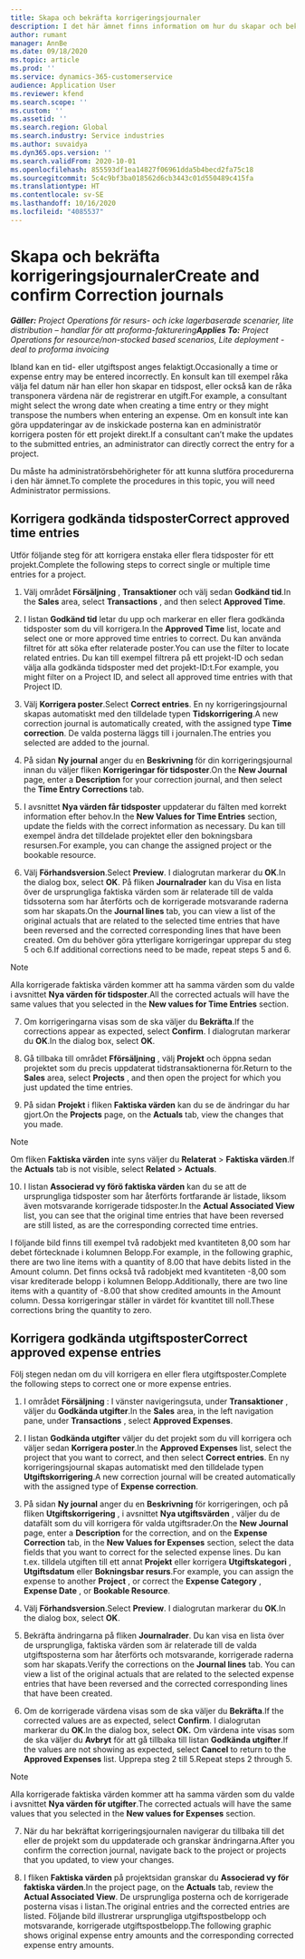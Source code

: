 ```yaml
---
title: Skapa och bekräfta korrigeringsjournaler
description: I det här ämnet finns information om hur du skapar och bekräftar en korrigeringsjournal.
author: rumant
manager: AnnBe
ms.date: 09/18/2020
ms.topic: article
ms.prod: ''
ms.service: dynamics-365-customerservice
audience: Application User
ms.reviewer: kfend
ms.search.scope: ''
ms.custom: ''
ms.assetid: ''
ms.search.region: Global
ms.search.industry: Service industries
ms.author: suvaidya
ms.dyn365.ops.version: ''
ms.search.validFrom: 2020-10-01
ms.openlocfilehash: 855593df1ea14827f06961dda5b4becd2fa75c18
ms.sourcegitcommit: 5c4c9bf3ba018562d6cb3443c01d550489c415fa
ms.translationtype: HT
ms.contentlocale: sv-SE
ms.lasthandoff: 10/16/2020
ms.locfileid: "4085537"
---
```

# <a name="create-and-confirm-correction-journals"></a><span data-ttu-id="c250e-103">Skapa och bekräfta korrigeringsjournaler</span><span class="sxs-lookup"><span data-stu-id="c250e-103">Create and confirm Correction journals</span></span>

<span data-ttu-id="c250e-104">_**Gäller:** Project Operations för resurs- och icke lagerbaserade scenarier, lite distribution – handlar för att proforma-fakturering_</span><span class="sxs-lookup"><span data-stu-id="c250e-104">_**Applies To:** Project Operations for resource/non-stocked based scenarios, Lite deployment - deal to proforma invoicing_</span></span>

<span data-ttu-id="c250e-105">Ibland kan en tid- eller utgiftspost anges felaktigt.</span><span class="sxs-lookup"><span data-stu-id="c250e-105">Occasionally a time or expense entry may be entered incorrectly.</span></span> <span data-ttu-id="c250e-106">En konsult kan till exempel råka välja fel datum när han eller hon skapar en tidspost, eller också kan de råka transponera värdena när de registrerar en utgift.</span><span class="sxs-lookup"><span data-stu-id="c250e-106">For example, a consultant might select the wrong date when creating a time entry or they might transpose the numbers when entering an expense.</span></span> <span data-ttu-id="c250e-107">Om en konsult inte kan göra uppdateringar av de inskickade posterna kan en administratör korrigera posten för ett projekt direkt.</span><span class="sxs-lookup"><span data-stu-id="c250e-107">If a consultant can’t make the updates to the submitted entries, an administrator can directly correct the entry for a project.</span></span>

<span data-ttu-id="c250e-108">Du måste ha administratörsbehörigheter för att kunna slutföra procedurerna i den här ämnet.</span><span class="sxs-lookup"><span data-stu-id="c250e-108">To complete the procedures in this topic, you will need Administrator permissions.</span></span>

## <a name="correct-approved-time-entries"></a><span data-ttu-id="c250e-109">Korrigera godkända tidsposter</span><span class="sxs-lookup"><span data-stu-id="c250e-109">Correct approved time entries</span></span>     

<span data-ttu-id="c250e-110">Utför följande steg för att korrigera enstaka eller flera tidsposter för ett projekt.</span><span class="sxs-lookup"><span data-stu-id="c250e-110">Complete the following steps to correct single or multiple time entries for a project.</span></span>

1. <span data-ttu-id="c250e-111">Välj området **Försäljning** , **Transaktioner** och välj sedan **Godkänd tid**.</span><span class="sxs-lookup"><span data-stu-id="c250e-111">In the **Sales** area, select **Transactions** , and then select **Approved Time**.</span></span> 

2. <span data-ttu-id="c250e-112">I listan **Godkänd tid** letar du upp och markerar en eller flera godkända tidsposter som du vill korrigera.</span><span class="sxs-lookup"><span data-stu-id="c250e-112">In the **Approved Time** list, locate and select one or more approved time entries to correct.</span></span> <span data-ttu-id="c250e-113">Du kan använda filtret för att söka efter relaterade poster.</span><span class="sxs-lookup"><span data-stu-id="c250e-113">You can use the filter to locate related entries.</span></span> <span data-ttu-id="c250e-114">Du kan till exempel filtrera på ett projekt-ID och sedan välja alla godkända tidsposter med det projekt-ID:t.</span><span class="sxs-lookup"><span data-stu-id="c250e-114">For example, you might filter on a Project ID, and select all approved time entries with that Project ID.</span></span>

3. <span data-ttu-id="c250e-115">Välj **Korrigera poster**.</span><span class="sxs-lookup"><span data-stu-id="c250e-115">Select **Correct entries**.</span></span> <span data-ttu-id="c250e-116">En ny korrigeringsjournal skapas automatiskt med den tilldelade typen **Tidskorrigering**.</span><span class="sxs-lookup"><span data-stu-id="c250e-116">A new correction journal is automatically created, with the assigned type **Time correction**.</span></span> <span data-ttu-id="c250e-117">De valda posterna läggs till i journalen.</span><span class="sxs-lookup"><span data-stu-id="c250e-117">The entries you selected are added to the journal.</span></span> 

4. <span data-ttu-id="c250e-118">På sidan **Ny journal** anger du en **Beskrivning** för din korrigeringsjournal innan du väljer fliken **Korrigeringar för tidsposter**.</span><span class="sxs-lookup"><span data-stu-id="c250e-118">On the **New Journal** page, enter a **Description** for your correction journal, and then select the **Time Entry Corrections** tab.</span></span>  

5. <span data-ttu-id="c250e-119">I avsnittet **Nya värden får tidsposter** uppdaterar du fälten med korrekt information efter behov.</span><span class="sxs-lookup"><span data-stu-id="c250e-119">In the **New Values for Time Entries** section, update the fields with the correct information as necessary.</span></span> <span data-ttu-id="c250e-120">Du kan till exempel ändra det tilldelade projektet eller den bokningsbara resursen.</span><span class="sxs-lookup"><span data-stu-id="c250e-120">For example, you can change the assigned project or the bookable resource.</span></span>

6. <span data-ttu-id="c250e-121">Välj **Förhandsversion**.</span><span class="sxs-lookup"><span data-stu-id="c250e-121">Select **Preview**.</span></span> <span data-ttu-id="c250e-122">I dialogrutan markerar du **OK**.</span><span class="sxs-lookup"><span data-stu-id="c250e-122">In the dialog box, select **OK**.</span></span> <span data-ttu-id="c250e-123">På fliken **Journalrader** kan du Visa en lista över de ursprungliga faktiska värden som är relaterade till de valda tidssoterna som har återförts och de korrigerade motsvarande raderna som har skapats.</span><span class="sxs-lookup"><span data-stu-id="c250e-123">On the **Journal lines** tab, you can view a list of the original actuals that are related to the selected time entries that have been reversed and the corrected corresponding lines that have been created.</span></span> <span data-ttu-id="c250e-124">Om du behöver göra ytterligare korrigeringar upprepar du steg 5 och 6.</span><span class="sxs-lookup"><span data-stu-id="c250e-124">If additional corrections need to be made, repeat steps 5 and 6.</span></span> 

> [!NOTE]
> <span data-ttu-id="c250e-125">Alla korrigerade faktiska värden kommer att ha samma värden som du valde i avsnittet **Nya värden för tidsposter**.</span><span class="sxs-lookup"><span data-stu-id="c250e-125">All the corrected actuals will have the same values that you selected in the **New values for Time Entries** section.</span></span>

7. <span data-ttu-id="c250e-126">Om korrigeringarna visas som de ska väljer du **Bekräfta**.</span><span class="sxs-lookup"><span data-stu-id="c250e-126">If the corrections appear as expected, select **Confirm**.</span></span> <span data-ttu-id="c250e-127">I dialogrutan markerar du **OK**.</span><span class="sxs-lookup"><span data-stu-id="c250e-127">In the dialog box, select **OK**.</span></span>

8. <span data-ttu-id="c250e-128">Gå tillbaka till området **Fförsäljning** , välj **Projekt** och öppna sedan projektet som du precis uppdaterat tidstransaktionerna för.</span><span class="sxs-lookup"><span data-stu-id="c250e-128">Return to the **Sales** area, select **Projects** , and then open the project for which you just updated the time entries.</span></span> 

9. <span data-ttu-id="c250e-129">På sidan **Projekt** i fliken **Faktiska värden** kan du se de ändringar du har gjort.</span><span class="sxs-lookup"><span data-stu-id="c250e-129">On the **Projects** page, on the **Actuals** tab, view the changes that you made.</span></span> 

> [!NOTE]
> <span data-ttu-id="c250e-130">Om fliken **Faktiska värden** inte syns väljer du **Relaterat** > **Faktiska värden**.</span><span class="sxs-lookup"><span data-stu-id="c250e-130">If the **Actuals** tab is not visible, select **Related** > **Actuals**.</span></span>  

10. <span data-ttu-id="c250e-131">I listan **Associerad vy förö faktiska värden** kan du se att de ursprungliga tidsposter som har återförts fortfarande är listade, liksom även motsvarande korrigerade tidsposter.</span><span class="sxs-lookup"><span data-stu-id="c250e-131">In the **Actual Associated View** list, you can see that the original time entries that have been reversed are still listed, as are the corresponding corrected time entries.</span></span> 

<span data-ttu-id="c250e-132">I följande bild finns till exempel två radobjekt med kvantiteten 8,00 som har debet förtecknade i kolumnen Belopp.</span><span class="sxs-lookup"><span data-stu-id="c250e-132">For example, in the following graphic, there are two line items with a quantity of 8.00 that have debits listed in the Amount column.</span></span> <span data-ttu-id="c250e-133">Det finns också två radobjekt med kvantiteten -8,00 som visar krediterade belopp i kolumnen Belopp.</span><span class="sxs-lookup"><span data-stu-id="c250e-133">Additionally, there are two line items with a quantity of -8.00 that show credited amounts in the Amount column.</span></span> <span data-ttu-id="c250e-134">Dessa korrigeringar ställer in värdet för kvantitet till noll.</span><span class="sxs-lookup"><span data-stu-id="c250e-134">These corrections bring the quantity to zero.</span></span>

 
## <a name="correct-approved-expense-entries"></a><span data-ttu-id="c250e-135">Korrigera godkända utgiftsposter</span><span class="sxs-lookup"><span data-stu-id="c250e-135">Correct approved expense entries</span></span>

<span data-ttu-id="c250e-136">Följ stegen nedan om du vill korrigera en eller flera utgiftsposter.</span><span class="sxs-lookup"><span data-stu-id="c250e-136">Complete the following steps to correct one or more expense entries.</span></span> 

1. <span data-ttu-id="c250e-137">I området **Försäljning** : I vänster navigeringsuta, under **Transaktioner** , väljer du **Godkända utgifter**.</span><span class="sxs-lookup"><span data-stu-id="c250e-137">In the **Sales** area, in the left navigation pane, under **Transactions** , select **Approved Expenses**.</span></span>

2. <span data-ttu-id="c250e-138">I listan **Godkända utgifter** väljer du det projekt som du vill korrigera och väljer sedan **Korrigera poster**.</span><span class="sxs-lookup"><span data-stu-id="c250e-138">In the **Approved Expenses** list, select the project that you want to correct, and then select **Correct entries**.</span></span> <span data-ttu-id="c250e-139">En ny korrigeringsjournal skapas automatiskt med den tilldelade typen **Utgiftskorrigering**.</span><span class="sxs-lookup"><span data-stu-id="c250e-139">A new correction journal will be created automatically with the assigned type of **Expense correction**.</span></span> 

3. <span data-ttu-id="c250e-140">På sidan **Ny journal** anger du en **Beskrivning** för korrigeringen, och på fliken **Utgiftskorrigering** , i avsnittet **Nya utgiftsvärden** , väljer du de datafält som du vill korrigera för valda utgiftsrader.</span><span class="sxs-lookup"><span data-stu-id="c250e-140">On the **New Journal** page, enter a **Description** for the correction, and on the **Expense Correction** tab, in the **New Values for Expenses** section, select the data fields that you want to correct for the selected expense lines.</span></span> <span data-ttu-id="c250e-141">Du kan t.ex. tilldela utgiften till ett annat **Projekt** eller korrigera **Utgiftskategori** , **Utgiftsdatum** eller **Bokningsbar resurs**.</span><span class="sxs-lookup"><span data-stu-id="c250e-141">For example, you can assign the expense to another **Project** , or correct the **Expense Category** , **Expense Date** , or **Bookable Resource**.</span></span>

4. <span data-ttu-id="c250e-142">Välj **Förhandsversion**.</span><span class="sxs-lookup"><span data-stu-id="c250e-142">Select **Preview**.</span></span> <span data-ttu-id="c250e-143">I dialogrutan markerar du **OK**.</span><span class="sxs-lookup"><span data-stu-id="c250e-143">In the dialog box, select **OK**.</span></span> 

5. <span data-ttu-id="c250e-144">Bekräfta ändringarna på fliken **Journalrader**. Du kan visa en lista över de ursprungliga, faktiska värden som är relaterade till de valda utgiftsposterna som har återförts och motsvarande, korrigerade raderna som har skapats.</span><span class="sxs-lookup"><span data-stu-id="c250e-144">Verify the corrections on the **Journal lines** tab. You can view a list of the original actuals that are related to the selected expense entries that have been reversed and the corrected corresponding lines that have been created.</span></span>

6. <span data-ttu-id="c250e-145">Om de korrigerade värdena visas som de ska väljer du **Bekräfta**.</span><span class="sxs-lookup"><span data-stu-id="c250e-145">If the corrected values are as expected, select **Confirm**.</span></span> <span data-ttu-id="c250e-146">I dialogrutan markerar du **OK**.</span><span class="sxs-lookup"><span data-stu-id="c250e-146">In the dialog box, select **OK.**</span></span> <span data-ttu-id="c250e-147">Om värdena inte visas som de ska väljer du **Avbryt** för att gå tillbaka till listan **Godkända utgifter**.</span><span class="sxs-lookup"><span data-stu-id="c250e-147">If the values are not showing as expected, select **Cancel** to return to the **Approved Expenses** list.</span></span> <span data-ttu-id="c250e-148">Upprepa steg 2 till 5.</span><span class="sxs-lookup"><span data-stu-id="c250e-148">Repeat steps 2 through 5.</span></span> 

> [!NOTE]
> <span data-ttu-id="c250e-149">Alla korrigerade faktiska värden kommer att ha samma värden som du valde i avsnittet **Nya värden för utgifter**.</span><span class="sxs-lookup"><span data-stu-id="c250e-149">The corrected actuals will have the same values that you selected in the **New values for Expenses** section.</span></span>

7. <span data-ttu-id="c250e-150">När du har bekräftat korrigeringsjournalen navigerar du tillbaka till det eller de projekt som du uppdaterade och granskar ändringarna.</span><span class="sxs-lookup"><span data-stu-id="c250e-150">After you confirm the correction journal, navigate back to the project or projects that you updated, to view your changes.</span></span>  

8. <span data-ttu-id="c250e-151">I fliken **Faktiska värden** på projektsidan granskar du **Associerad vy för faktiska värden**.</span><span class="sxs-lookup"><span data-stu-id="c250e-151">In the project page, on the **Actuals** tab, review the **Actual Associated View**.</span></span> <span data-ttu-id="c250e-152">De ursprungliga posterna och de korrigerade posterna visas i listan.</span><span class="sxs-lookup"><span data-stu-id="c250e-152">The original entries and the corrected entries are listed.</span></span> <span data-ttu-id="c250e-153">Följande bild illustrerar ursprungliga utgiftspostbelopp och motsvarande, korrigerade utgiftspostbelopp.</span><span class="sxs-lookup"><span data-stu-id="c250e-153">The following graphic shows original expense entry amounts and the corresponding corrected expense entry amounts.</span></span> 


